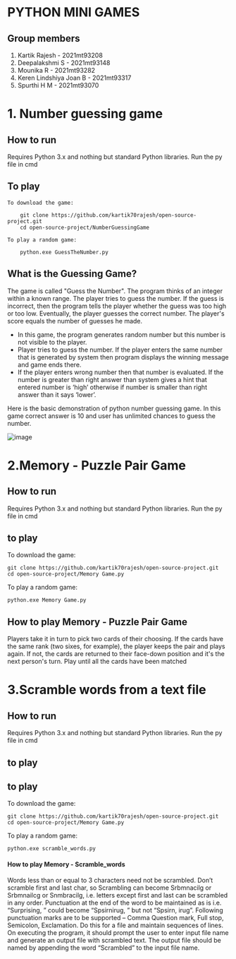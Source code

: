 # PYTHON MINI GAMES

## Group members

1. Kartik Rajesh            -   2021mt93208
2. Deepalakshmi S           -   2021mt93148
3. Mounika R                -   2021mt93282
4. Keren Lindshiya Joan B   -   2021mt93317
5. Spurthi H M              -   2021mt93070



# 1. Number guessing game

## How to run
Requires Python 3.x and nothing but standard Python libraries.
Run the py file in cmd

## To play

    To download the game:

        git clone https://github.com/kartik70rajesh/open-source-project.git
        cd open-source-project/NumberGuessingGame

    To play a random game:

        python.exe GuessTheNumber.py

## What is the Guessing Game?
The game is called "Guess the Number". The program thinks of an integer within a known range. The player tries to guess the number. If the guess is incorrect, then the program tells the  player whether the guess was too high or too low. Eventually, the player guesses the correct number. The player's score equals the number of guesses he made.

- In this game, the program generates random number but this number is not visible to the player.
- Player tries to guess the number. If the player enters the same number that is generated by system then program displays the winning message and game ends there.
- If the player enters wrong number then that number is evaluated. If the number is greater than right answer than system gives a hint that entered number is ‘high’ otherwise if number is smaller than right answer than it says ‘lower’.

Here is the basic demonstration of python number guessing game. In this game correct answer is 10 and user has unlimited chances to guess the number.

![image](https://user-images.githubusercontent.com/98651685/167257822-1821402c-8c52-422b-9ea1-b7c19250d4c3.png)

# 2.Memory - Puzzle Pair Game

## How to run
Requires Python 3.x and nothing but standard Python libraries.
Run the py file in cmd

## to play

To download the game:

    git clone https://github.com/kartik70rajesh/open-source-project.git
    cd open-source-project/Memory Game.py

To play a random game:

    python.exe Memory Game.py

## How to play Memory - Puzzle Pair Game

Players take it in turn to pick two cards of their choosing. If the cards have the same rank (two sixes, for example), the player keeps the pair and plays again. If not, the cards are returned to their face-down position and it's the next person's turn. Play until all the cards have been matched


# 3.Scramble words from a text file

##  How to run
Requires Python 3.x and nothing but standard Python libraries.
Run the py file in cmd

## to play
## to play

To download the game:

    git clone https://github.com/kartik70rajesh/open-source-project.git
    cd open-source-project/Memory Game.py

To play a random game:

    python.exe scramble_words.py
    
  #### How to play Memory - Scramble_words
  
  Words less than or equal to 3 characters need not be scrambled.
  Don’t scramble first and last char, so Scrambling can become Srbmnacilg or Srbmnailcg or Snmbracilg, i.e. letters except first and last can be scrambled in any order.
  Punctuation at the end of the word to be maintained as is i.e. “Surprising, ” could become “Spsirnirug, ” but not “Spsirn, irug”.
  Following punctuation marks are to be supported – Comma Question mark, Full stop, Semicolon, Exclamation.
  Do this for a file and maintain sequences of lines.
  On executing the program, it should prompt the user to enter input file name and generate an output file with scrambled text. The output file should be named by   appending the word “Scrambled” to the input file name.
